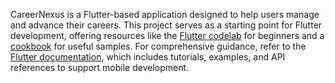  CareerNexus is a Flutter-based application designed to help users manage and advance their careers. This project serves as a starting point for Flutter development, offering resources like the [Flutter codelab](https://docs.flutter.dev/get-started/codelab) for beginners and a [cookbook](https://docs.flutter.dev/cookbook) for useful samples. For comprehensive guidance, refer to the [Flutter documentation](https://docs.flutter.dev/), which includes tutorials, examples, and API references to support mobile development.
